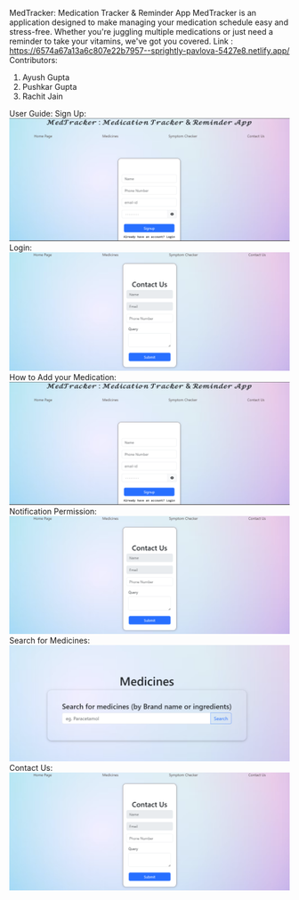 MedTracker: Medication Tracker & Reminder App
MedTracker is an application designed to make managing your medication schedule easy and stress-free. Whether you're juggling multiple medications or just need a reminder to take your vitamins, we've got you covered. 
Link : https://6574a67a13a6c807e22b7957--sprightly-pavlova-5427e8.netlify.app/
Contributors: 
1.	Ayush Gupta
2.	Pushkar Gupta
3.	Rachit Jain

User Guide:
Sign Up:
 ![SignUp](https://github.com/22push/winter-code/blob/main/Screenshot%202023-12-10%20224317.png)
Login:
 ![Login](https://github.com/22push/winter-code/blob/main/Screenshot%202023-12-10%20225034.png)
How to Add your Medication: 
![Medication](https://github.com/22push/winter-code/blob/main/Screenshot%202023-12-10%20224317.png)
Notification Permission:
 ![Notification](https://github.com/22push/winter-code/blob/main/Screenshot%202023-12-10%20225034.png)
Search for Medicines:
![Search](https://github.com/22push/winter-code/blob/main/Screenshot%202023-12-10%20224809.png) 
Contact Us:
![ContactUs](https://github.com/22push/winter-code/blob/main/Screenshot%202023-12-10%20225034.png)
